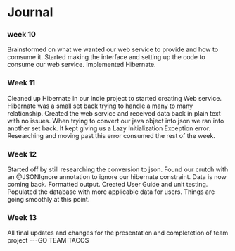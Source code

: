 # Journal

### week 10
Brainstormed on what we wanted our web service to provide and how to comsume it. Started 
making the interface and setting up the code to consume our web service. Implemented Hibernate.

### Week 11
Cleaned up Hibernate in our indie project to started creating Web service. Hibernate was a small 
set back trying to handle a many to many relationship. Created the web service and received data back in plain text
with no issues. When trying to convert our java object into json we ran into another set back. It kept giving us 
a Lazy Initialization Exception error. Researching and moving past this error consumed the rest of the week.

### Week 12
Started off by still researching the conversion to json. Found our crutch with an @JSONIgnore annotation to 
ignore our hibernate constraint. Data is now coming back. Formatted output. Created User Guide and unit testing.
Populated the database with more applicable data for users. Things are going smoothly at this point.

### Week 13
All final updates and changes for the presentation and completetion of team project ---GO TEAM TACOS






